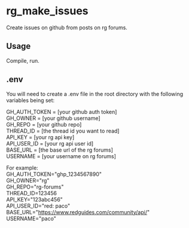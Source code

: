# rg_make_issues

Create issues on github from posts on rg forums.

## Usage

Compile, run.

## .env

You will need to create a .env file in the root directory with the following variables being set:

GH_AUTH_TOKEN = [your github auth token]  
GH_OWNER = [your github username]  
GH_REPO = [your github repo]  
THREAD_ID = [the thread id you want to read]  
API_KEY = [your rg api key]  
API_USER_ID = [your rg api user id]  
BASE_URL = [the base url of the rg forums]  
USERNAME = [your username on rg forums]  

For example:  
GH_AUTH_TOKEN="ghp_1234567890"  
GH_OWNER="rg"  
GH_REPO="rg-forums"  
THREAD_ID=123456  
API_KEY="123abc456"  
API_USER_ID="red: paco"  
BASE_URL="https://www.redguides.com/community/api/"  
USERNAME="paco"  
